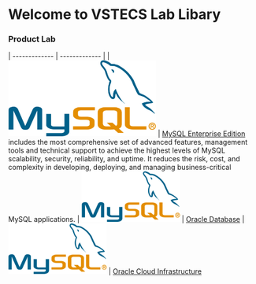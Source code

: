# Welcome to VSTECS Lab Libary
### Product Lab ###

| ------------- | ------------- |
| <img src="/img/mysql/mysql.png" width=300>   | [MySQL Enterprise Edition](Mysql) includes the most comprehensive set of advanced features, management tools and technical support to achieve the highest levels of MySQL scalability, security, reliability, and uptime. It reduces the risk, cost, and complexity in developing, deploying, and managing business-critical MySQL applications.
| <img src="/img/mysql/mysql.png" width=200>   | [Oracle Database](odb)
| <img src="/img/mysql/mysql.png" width=200>   | [Oracle Cloud Infrastructure](oci)